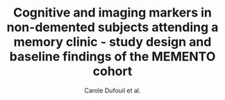 ---
cat: gaia
subcat: architecture
bestof: false
author: Carole Dufouil et al.
title: Cognitive and imaging markers in non-demented subjects attending a memory clinic - study design and baseline findings of the MEMENTO cohort
journal: Alzheimer's Research \& Therapy
year: 2017
type: article
doi: 10.1186/s13195-017-0288-0
---